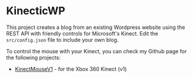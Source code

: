 # KinecticWP

This project creates a blog from an existing Wordpress website using the REST API with friendly controls for Microsoft's Kinect.
Edit the `src/config.json` file to include your own blog.

To control the mouse with your Kinect, you can check my Github page for the following projects:

- [KinectMouseV1](https://github.com/dbarbosapn/KinectMouseV1) - for the Xbox 360 Kinect (v1)
